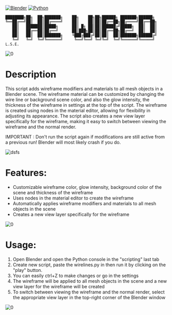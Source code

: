 [![Blender](https://img.shields.io/badge/Blender-3.6-orange.svg)](https://www.blender.org/download/releases/3-6/)
[![Python](https://img.shields.io/badge/Python-3.10.13-blue.svg)](https://www.python.org/downloads/release/python-31013/)
```
████████╗██╗  ██╗███████╗    ██╗    ██╗██╗██████╗ ███████╗██████╗ 
╚══██╔══╝██║  ██║██╔════╝    ██║    ██║██║██╔══██╗██╔════╝██╔══██╗
   ██║   ███████║█████╗      ██║ █╗ ██║██║██████╔╝█████╗  ██║  ██║
   ██║   ██╔══██║██╔══╝      ██║███╗██║██║██╔══██╗██╔══╝  ██║  ██║
   ██║   ██║  ██║███████╗    ╚███╔███╔╝██║██║  ██║███████╗██████╔╝
   ╚═╝   ╚═╝  ╚═╝╚══════╝     ╚══╝╚══╝ ╚═╝╚═╝  ╚═╝╚══════╝╚═════╝ L.S.E.
```
![0](https://user-images.githubusercontent.com/92639080/227445971-8b68a52d-3321-4d1f-acb0-60003cbdb1cf.gif)

# Description

This script adds wireframe modifiers and materials to all mesh objects in a Blender scene. The wireframe material can be customized by changing the wire line or background scene color, and also the glow intensity, the thickness of the wireframe in settings at the top of the script. The wireframe is created using nodes in the material editor, allowing for flexibility in adjusting its appearance. The script also creates a new view layer specifically for the wireframe, making it easy to switch between viewing the wireframe and the normal render.

IMPORTANT : Don't run the script again if modifications are still active from a previous run! Blender will most likely crash if you do.

![dsfs](https://user-images.githubusercontent.com/92639080/227446618-95926cdd-c7ef-4ef9-ad67-1c7107ea4525.png)


# Features:
- Customizable wireframe color, glow intensity, background color of the scene and thickness of the wireframe
- Uses nodes in the material editor to create the wireframe
- Automatically applies wireframe modifiers and materials to all mesh objects in the scene
- Creates a new view layer specifically for the wireframe

![0](https://user-images.githubusercontent.com/92639080/227445843-8e3ecf4a-091a-4539-919e-42611a630a10.gif)

# Usage:
1. Open Blender and open the Python console in the "scripting" last tab
2. Create new script, paste the wirelines.py in then run it by clicking on the "play" button.
3. You can easily ctrl+Z to make changes or go in the settings
4. The wireframe will be applied to all mesh objects in the scene and a new view layer for the wireframe will be created
5. To switch between viewing the wireframe and the normal render, select the appropriate view layer in the top-right corner of the Blender window

![0](https://user-images.githubusercontent.com/92639080/227446149-fc20cd0c-3908-42fb-b24b-85387750eb05.gif)
